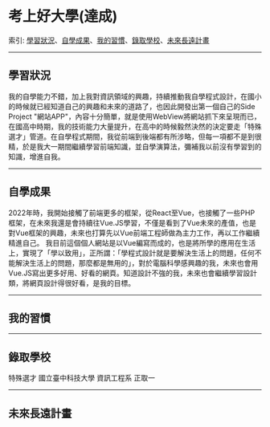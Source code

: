 # 考上好大學(達成)

索引: [學習狀況](#progress_of_learnings)、[自學成果](#achievement_of_self-study)、[我的習慣](#My_habit)、[錄取學校](#Admission_school)、[未來長遠計畫](#Long_term_plans_for_future)

---
## <div id="progress_of_learnings">學習狀況</div>
我的自學能力不錯，加上我對資訊領域的興趣，持續推動我自學程式設計，在國小的時候就已經知道自己的興趣和未來的道路了，也因此開發出第一個自己的Side Project "網站APP"，內容十分簡單，就是使用WebView將網站抓下來呈現而已，在國高中時期，我的技術能力大量提升，在高中的時候毅然決然的決定要走「特殊選才」管道。在自學程式期間，我從前端到後端都有所涉略，但每一項都不是到很精，於是我大一期間繼續學習前端知識，並自學演算法，彌補我以前沒有學習到的知識，增進自我。

---
## <div id="achievement_of_self-study">自學成果</div>
2022年時，我開始接觸了前端更多的框架，從React至Vue，也接觸了一些PHP框架，在未來我還是會持續往Vue.JS學習，不僅是看到了Vue未來的產值，也是對Vue框架的興趣，未來也打算先以Vue前端工程師做為主力工作，再以工作繼續精進自己。
我目前這個個人網站是以Vue編寫而成的，也是將所學的應用在生活上，實現了「學以致用」，正所謂：「學程式設計就是要解決生活上的問題，任何不能解決生活上的問題，那麼都是無用的」，對於電腦科學感興趣的我，未來也會用Vue.JS寫出更多好用、好看的網頁。知道設計不強的我，未來也會繼續學習設計類，將網頁設計得很好看，是我的目標。

---
## <div id="My_habit">我的習慣</div>


---
## <div id="Admission_school">錄取學校</div>
特殊選才 國立臺中科技大學 資訊工程系 正取一

---
## <div id="Long_term_plans_for_future">未來長遠計畫</div>
